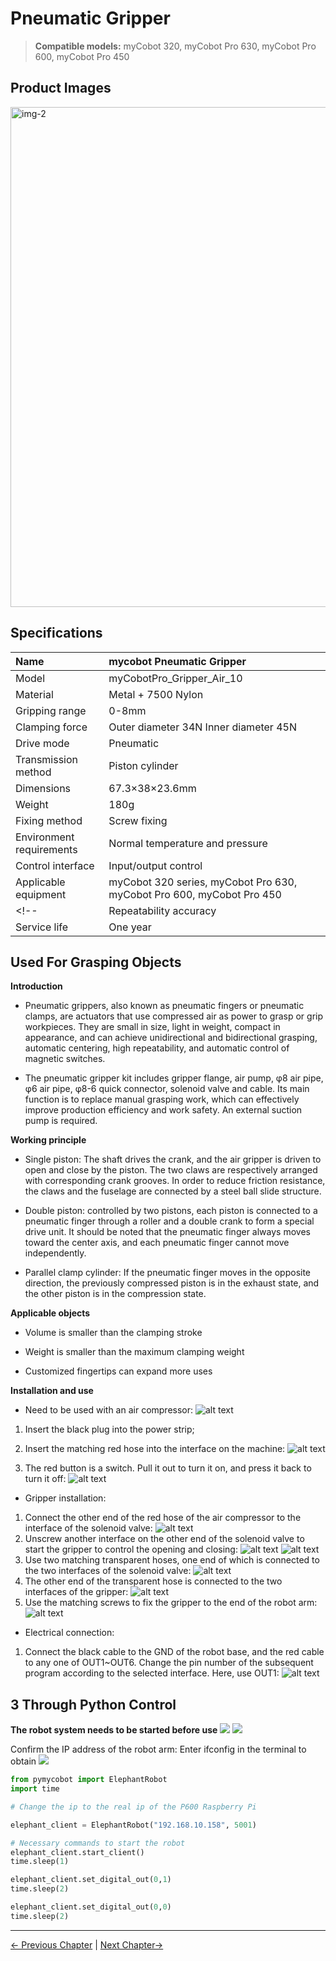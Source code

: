 # **Pneumatic Gripper**

> **Compatible models:** myCobot 320, myCobot Pro 630, myCobot Pro 600, myCobot Pro 450

## Product Images

<img src="../../resources/4-SupportAndService/Accessories/1.4/1.4.1-Gripper/3-PneumaticGripper/气动夹爪1.jpg" alt="img-2" width="800" height="auto" /> <br>

## Specifications

| **Name** | **mycobot Pneumatic Gripper** |
| :----------- | :----------------------------------------------------- |
| Model | myCobotPro_Gripper_Air_10 |
| Material | Metal + 7500 Nylon |
| Gripping range | 0-8mm |
| Clamping force | Outer diameter 34N Inner diameter 45N |
| Drive mode | Pneumatic |
| Transmission method | Piston cylinder |
| Dimensions | 67.3×38×23.6mm |
| Weight | 180g |
| Fixing method | Screw fixing |
| Environment requirements | Normal temperature and pressure |
| Control interface | Input/output control |
| Applicable equipment | myCobot 320 series, myCobot Pro 630, myCobot Pro 600, myCobot Pro 450 |
<!-- | Repeatability accuracy | ±0.01mm |
| Service life | One year | -->
## Used For Grasping Objects

**Introduction**

- Pneumatic grippers, also known as pneumatic fingers or pneumatic clamps, are actuators that use compressed air as power to grasp or grip workpieces. They are small in size, light in weight, compact in appearance, and can achieve unidirectional and bidirectional grasping, automatic centering, high repeatability, and automatic control of magnetic switches.

- The pneumatic gripper kit includes gripper flange, air pump, φ8 air pipe, φ6 air pipe, φ8-6 quick connector, solenoid valve and cable. Its main function is to replace manual grasping work, which can effectively improve production efficiency and work safety. An external suction pump is required.

**Working principle**

- Single piston: The shaft drives the crank, and the air gripper is driven to open and close by the piston. The two claws are respectively arranged with corresponding crank grooves. In order to reduce friction resistance, the claws and the fuselage are connected by a steel ball slide structure.

- Double piston: controlled by two pistons, each piston is connected to a pneumatic finger through a roller and a double crank to form a special drive unit. It should be noted that the pneumatic finger always moves toward the center axis, and each pneumatic finger cannot move independently.

- Parallel clamp cylinder: If the pneumatic finger moves in the opposite direction, the previously compressed piston is in the exhaust state, and the other piston is in the compression state.

**Applicable objects**

- Volume is smaller than the clamping stroke

- Weight is smaller than the maximum clamping weight

- Customized fingertips can expand more uses

**Installation and use**

- Need to be used with an air compressor:
![alt text](../../resources/4-SupportAndService/Accessories/1.4/1.4.1-Gripper/3-PneumaticGripper/a1.png)

1. Insert the black plug into the power strip;

2. Insert the matching red hose into the interface on the machine:
![alt text](../../resources/4-SupportAndService/Accessories/1.4/1.4.1-Gripper/3-PneumaticGripper/a2.png)
3. The red button is a switch. Pull it out to turn it on, and press it back to turn it off:
![alt text](../../resources/4-SupportAndService/Accessories/1.4/1.4.1-Gripper/3-PneumaticGripper/a3.png)

- Gripper installation:

1. Connect the other end of the red hose of the air compressor to the interface of the solenoid valve:
![alt text](../../resources/4-SupportAndService/Accessories/1.4/1.4.1-Gripper/3-PneumaticGripper/a4.png)
2. Unscrew another interface on the other end of the solenoid valve to start the gripper to control the opening and closing:
![alt text](../../resources/4-SupportAndService/Accessories/1.4/1.4.1-Gripper/3-PneumaticGripper/a5.png)
![alt text](../../resources/4-SupportAndService/Accessories/1.4/1.4.1-Gripper/3-PneumaticGripper/a6.png)
3. Use two matching transparent hoses, one end of which is connected to the two interfaces of the solenoid valve:
![alt text](../../resources/4-SupportAndService/Accessories/1.4/1.4.1-Gripper/3-PneumaticGripper/a7.png)
4. The other end of the transparent hose is connected to the two interfaces of the gripper:
![alt text](../../resources/4-SupportAndService/Accessories/1.4/1.4.1-Gripper/3-PneumaticGripper/a8.png)
5. Use the matching screws to fix the gripper to the end of the robot arm:
![alt text](../../resources/4-SupportAndService/Accessories/1.4/1.4.1-Gripper/3-PneumaticGripper/a9.png)

- Electrical connection:

1. Connect the black cable to the GND of the robot base, and the red cable to any one of OUT1~OUT6. Change the pin number of the subsequent program according to the selected interface. Here, use OUT1:
![alt text](../../resources/4-SupportAndService/Accessories/1.4/1.4.1-Gripper/3-PneumaticGripper/a10.png)

## 3 Through Python Control

**The robot system needs to be started before use**
![](../../resources/4-SupportAndService/Accessories/1.4/poweron/poweron.png)
![](../../resources/4-SupportAndService/Accessories/1.4/poweron/poweron2.png)

Confirm the IP address of the robot arm: Enter ifconfig in the terminal to obtain
![](../../resources/4-SupportAndService/Accessories/1.4/poweron/ip.png)

```python
from pymycobot import ElephantRobot
import time

# Change the ip to the real ip of the P600 Raspberry Pi

elephant_client = ElephantRobot("192.168.10.158", 5001)

# Necessary commands to start the robot
elephant_client.start_client()
time.sleep(1)

elephant_client.set_digital_out(0,1)
time.sleep(2)

elephant_client.set_digital_out(0,0)
time.sleep(2)

```
---

[← Previous Chapter](./10.1-myGripperF100.md) | [Next Chapter→](./10.3-AdaptiveGripper.md)
